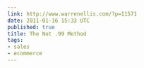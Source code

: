 ```yaml
---
link: http://www.warrenellis.com/?p=11571
date: 2011-01-16 15:33 UTC
published: true
title: The Not .99 Method
tags:
- sales
- ecommerce
---
```



